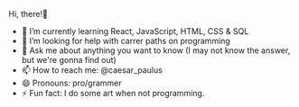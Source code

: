 Hi, there!👋

- 🌱 I’m currently learning React, JavaScript, HTML, CSS & SQL
- 🤔 I’m looking for help with carrer paths on programming
- 💬 Ask me about anything you want to know (I may not know the answer, but we're gonna find out)
- 📫 How to reach me: @caesar_paulus
- 😄 Pronouns: pro/grammer
- ⚡ Fun fact: I do some art when not programming.

